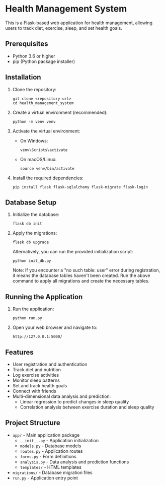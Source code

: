 # Health Management System

This is a Flask-based web application for health management, allowing users to track diet, exercise, sleep, and set health goals.

## Prerequisites

- Python 3.6 or higher
- pip (Python package installer)

## Installation

1. Clone the repository:
   ```
   git clone <repository-url>
   cd health_management_system
   ```

2. Create a virtual environment (recommended):
   ```
   python -m venv venv
   ```

3. Activate the virtual environment:
   - On Windows:
     ```
     venv\Scripts\activate
     ```
   - On macOS/Linux:
     ```
     source venv/bin/activate
     ```

4. Install the required dependencies:
   ```
   pip install flask flask-sqlalchemy flask-migrate flask-login
   ```

## Database Setup

1. Initialize the database:
   ```
   flask db init
   ```

2. Apply the migrations:
   ```
   flask db upgrade
   ```

   Alternatively, you can run the provided initialization script:
   ```
   python init_db.py
   ```

   Note: If you encounter a "no such table: user" error during registration, it means the database tables haven't been created. Run the above command to apply all migrations and create the necessary tables.

## Running the Application

1. Run the application:
   ```
   python run.py
   ```

2. Open your web browser and navigate to:
   ```
   http://127.0.0.1:5000/
   ```

## Features

- User registration and authentication
- Track diet and nutrition
- Log exercise activities
- Monitor sleep patterns
- Set and track health goals
- Connect with friends
- Multi-dimensional data analysis and prediction:
  - Linear regression to predict changes in sleep quality
  - Correlation analysis between exercise duration and sleep quality

## Project Structure

- `app/` - Main application package
  - `__init__.py` - Application initialization
  - `models.py` - Database models
  - `routes.py` - Application routes
  - `forms.py` - Form definitions
  - `analysis.py` - Data analysis and prediction functions
  - `templates/` - HTML templates
- `migrations/` - Database migration files
- `run.py` - Application entry point
